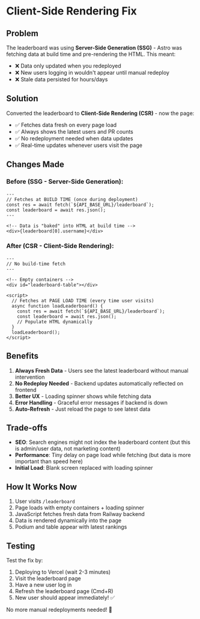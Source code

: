 # Client-Side Rendering Fix

## Problem
The leaderboard was using **Server-Side Generation (SSG)** - Astro was fetching data at build time and pre-rendering the HTML. This meant:
- ❌ Data only updated when you redeployed
- ❌ New users logging in wouldn't appear until manual redeploy
- ❌ Stale data persisted for hours/days

## Solution
Converted the leaderboard to **Client-Side Rendering (CSR)** - now the page:
- ✅ Fetches data fresh on every page load
- ✅ Always shows the latest users and PR counts
- ✅ No redeployment needed when data updates
- ✅ Real-time updates whenever users visit the page

## Changes Made

### Before (SSG - Server-Side Generation):
```astro
---
// Fetches at BUILD TIME (once during deployment)
const res = await fetch(`${API_BASE_URL}/leaderboard`);
const leaderboard = await res.json();
---

<!-- Data is "baked" into HTML at build time -->
<div>{leaderboard[0].username}</div>
```

### After (CSR - Client-Side Rendering):
```astro
---
// No build-time fetch
---

<!-- Empty containers -->
<div id="leaderboard-table"></div>

<script>
  // Fetches at PAGE LOAD TIME (every time user visits)
  async function loadLeaderboard() {
    const res = await fetch(`${API_BASE_URL}/leaderboard`);
    const leaderboard = await res.json();
    // Populate HTML dynamically
  }
  loadLeaderboard();
</script>
```

## Benefits

1. **Always Fresh Data** - Users see the latest leaderboard without manual intervention
2. **No Redeploy Needed** - Backend updates automatically reflected on frontend
3. **Better UX** - Loading spinner shows while fetching data
4. **Error Handling** - Graceful error messages if backend is down
5. **Auto-Refresh** - Just reload the page to see latest data

## Trade-offs

- **SEO**: Search engines might not index the leaderboard content (but this is admin/user data, not marketing content)
- **Performance**: Tiny delay on page load while fetching (but data is more important than speed here)
- **Initial Load**: Blank screen replaced with loading spinner

## How It Works Now

1. User visits `/leaderboard`
2. Page loads with empty containers + loading spinner
3. JavaScript fetches fresh data from Railway backend
4. Data is rendered dynamically into the page
5. Podium and table appear with latest rankings

## Testing

Test the fix by:
1. Deploying to Vercel (wait 2-3 minutes)
2. Visit the leaderboard page
3. Have a new user log in
4. Refresh the leaderboard page (Cmd+R)
5. New user should appear immediately! ✅

No more manual redeployments needed! 🎉
